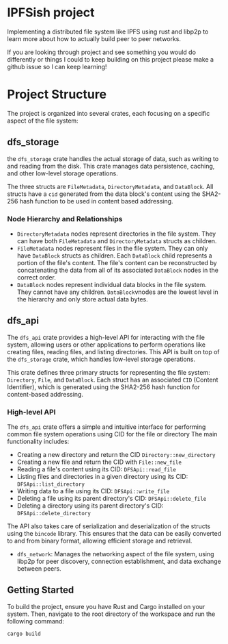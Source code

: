 # IPFSish project 

Implementing a distributed file system like IPFS using rust and libp2p to learn more about how to actually build peer to peer networks.

If you are looking through project and see something you would do differently or things I could to keep building on this project please make a github issue so I can keep learning!

# Project Structure

The project is organized into several crates, each focusing on a specific aspect of the file system:

## dfs_storage
the `dfs_storage` crate handles the actual storage of data, such as writing to and reading from the disk. This crate manages data persistence, caching, and other low-level storage operations.

The three structs are `FileMetadata`, `DirectoryMetadata`, and `DataBlock`. All structs have a `cid` generated from the data block's content using the SHA2-256 hash function to be used in content based addressing.


### Node Hierarchy and Relationships
- `DirectoryMetadata` nodes represent directories in the file system. They can have both `FileMetadata` and `DirectoryMetadata` structs as children.
- `FileMetadata` nodes represent files in the file system. They can only have `DataBlock` structs as children. Each `DataBlock` child represents a portion of the file's content. The file's content can be reconstructed by concatenating the data from all of its associated `DataBlock` nodes in the correct order.
- `DataBlock` nodes represent individual data blocks in the file system. They cannot have any children. `DataBlock`vnodes are the lowest level in the hierarchy and only store actual data bytes.

## dfs_api

The `dfs_api` crate provides a high-level API for interacting with the file system, allowing users or other applications to perform operations like creating files, reading files, and listing directories. This API is built on top of the `dfs_storage` crate, which handles low-level storage operations.

This crate defines three primary structs for representing the file system: `Directory`, `File`, and `DataBlock`. Each struct has an associated `CID` (Content Identifier), which is generated using the SHA2-256 hash function for content-based addressing.

### High-level API

The `dfs_api` crate offers a simple and intuitive interface for performing common file system operations using CID for the file or directory The main functionality includes:

- Creating a new directory and return the CID `Directory::new_directory`
- Creating a new file and return the CID with `File::new_file` 
- Reading a file's content using its CID: `DFSApi::read_file`
- Listing files and directories in a given directory using its CID: `DFSApi::list_directory`
- Writing data to a file using its CID: `DFSApi::write_file`
- Deleting a file using its parent directory's CID: `DFSApi::delete_file`
- Deleting a directory using its parent directory's CID: `DFSApi::delete_directory`


The API also takes care of serialization and deserialization of the structs using the `bincode` library. This ensures that the data can be easily converted to and from binary format, allowing efficient storage and retrieval.



- `dfs_network`: Manages the networking aspect of the file system, using libp2p for peer discovery, connection establishment, and data exchange between peers.
## Getting Started

To build the project, ensure you have Rust and Cargo installed on your system. Then, navigate to the root directory of the workspace and run the following command:

```sh
cargo build